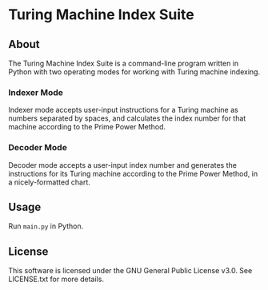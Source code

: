 # Turing Machine Index Suite
## About
The Turing Machine Index Suite is a command-line program written in Python with two operating modes for working with Turing machine indexing.
### Indexer Mode
Indexer mode accepts user-input instructions for a Turing machine as numbers separated by spaces, and calculates the index number for that machine according to the Prime Power Method.
### Decoder Mode
Decoder mode accepts a user-input index number and generates the instructions for its Turing machine according to the Prime Power Method, in a nicely-formatted chart.
## Usage
Run `main.py` in Python.
## License
This software is licensed under the GNU General Public License v3.0. See LICENSE.txt for more details.
